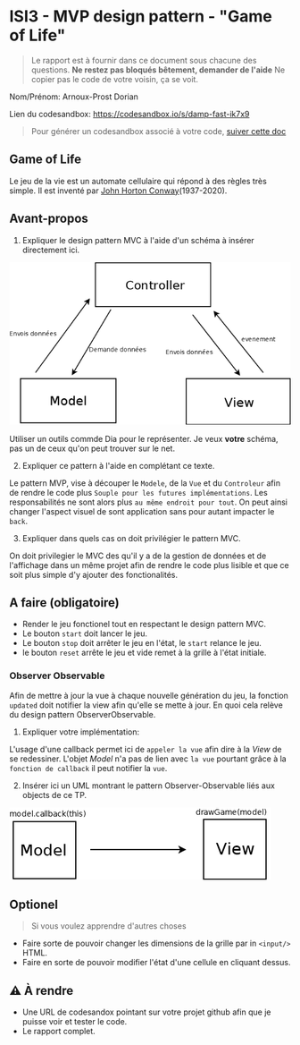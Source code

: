 # ISI3 - MVP design pattern - "Game of Life"

> Le rapport est à fournir dans ce document sous chacune des questions. 
> **Ne restez pas bloqués bêtement, demander de l'aide**
> Ne copier pas le code de votre voisin, ça se voit.

Nom/Prénom: Arnoux-Prost Dorian

Lien du codesandbox: https://codesandbox.io/s/damp-fast-ik7x9

> Pour générer un codesandbox associé à votre code, [suiver cette doc](https://codesandbox.io/docs/importing#import-from-github)

## Game of Life

Le jeu de la vie est un automate cellulaire qui répond à des règles très simple.
Il est inventé par [John Horton Conway](https://fr.wikipedia.org/wiki/John_Horton_Conway)(1937-2020).

## Avant-propos

1. Expliquer le design pattern MVC à l'aide d'un schéma à insérer directement ici. 
 
![alt text](https://github.com/PolytechLyon/2020-isi3-mvc-DorianARNOUX-PROST/blob/master/Diagram_MVC.png "Diag MVC")

Utiliser un outils commde Dia pour le représenter. Je veux **votre** schéma, pas un de ceux qu'on peut trouver sur le net.

2. Expliquer ce pattern à l'aide en complétant ce texte.

Le pattern MVP, vise à découper le `Modele`, de la `Vue` et du `Controleur` afin de rendre le code plus `Souple pour les futures implémentations`.
Les responsabilités ne sont alors plus `au même endroit pour tout`.
On peut ainsi changer l'aspect visuel de sont application sans pour autant impacter le `back`.

3. Expliquer dans quels cas on doit privilégier le pattern MVC.

On doit privilegier le MVC des qu'il y a de la gestion de données et de l'affichage dans un même projet afin de rendre le code plus lisible et que ce soit plus simple d'y ajouter des fonctionalités.

## A faire (obligatoire)

- Render le jeu fonctionel tout en respectant le design pattern MVC.
- Le bouton `start` doit lancer le jeu.
- Le bouton `stop` doit arrêter le jeu en l'état, le `start` relance le jeu.
- le bouton `reset` arrête le jeu et vide remet à la grille à l'état initiale.

### Observer Observable

Afin de mettre à jour la vue à chaque nouvelle génération du jeu, la fonction `updated` doit notifier la view afin qu'elle se mette à jour.
En quoi cela relève du design pattern ObserverObservable.

1. Expliquer votre implémentation:

L'usage d'une callback permet ici de `appeler la vue` afin dire à la _View_ de se redessiner.
L'objet _Model_ n'a pas de lien avec `la vue` pourtant grâce à la `fonction de callback` il peut notifier la `vue`.

2. Insérer ici un UML montrant le pattern Observer-Observable liés aux objects de ce TP.

![alt text](https://github.com/PolytechLyon/2020-isi3-mvc-DorianARNOUX-PROST/blob/master/Diagram_observer.png "Diag Observer")

## Optionel

> Si vous voulez apprendre d'autres choses

- Faire sorte de pouvoir changer les dimensions de la grille par in `<input/>` HTML.
- Faire en sorte de pouvoir modifier l'état d'une cellule en cliquant dessus.

## :warning: À rendre

- Une URL de codesandox pointant sur votre projet github afin que je puisse voir et tester le code.
- Le rapport complet.
